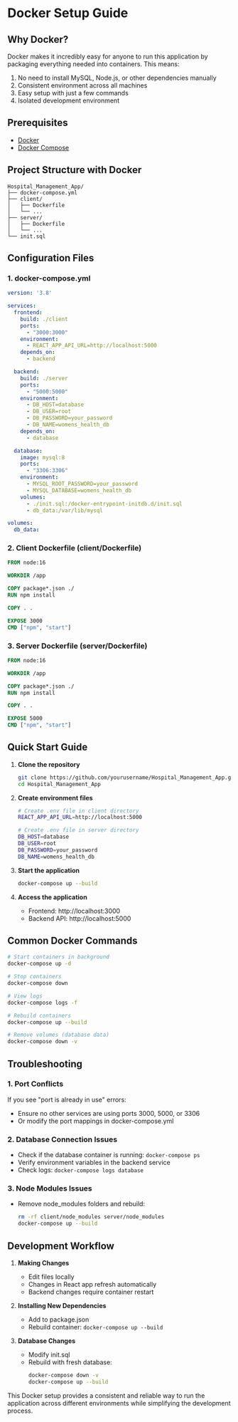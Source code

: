 # Docker Setup Guide

## Why Docker?

Docker makes it incredibly easy for anyone to run this application by packaging everything needed into containers. This means:

1. No need to install MySQL, Node.js, or other dependencies manually
2. Consistent environment across all machines
3. Easy setup with just a few commands
4. Isolated development environment

## Prerequisites

- [Docker](https://docs.docker.com/get-docker/)
- [Docker Compose](https://docs.docker.com/compose/install/)

## Project Structure with Docker

```
Hospital_Management_App/
├── docker-compose.yml
├── client/
│   ├── Dockerfile
│   └── ...
├── server/
│   ├── Dockerfile
│   └── ...
└── init.sql
```

## Configuration Files

### 1. docker-compose.yml
```yaml
version: '3.8'

services:
  frontend:
    build: ./client
    ports:
      - "3000:3000"
    environment:
      - REACT_APP_API_URL=http://localhost:5000
    depends_on:
      - backend

  backend:
    build: ./server
    ports:
      - "5000:5000"
    environment:
      - DB_HOST=database
      - DB_USER=root
      - DB_PASSWORD=your_password
      - DB_NAME=womens_health_db
    depends_on:
      - database

  database:
    image: mysql:8
    ports:
      - "3306:3306"
    environment:
      - MYSQL_ROOT_PASSWORD=your_password
      - MYSQL_DATABASE=womens_health_db
    volumes:
      - ./init.sql:/docker-entrypoint-initdb.d/init.sql
      - db_data:/var/lib/mysql

volumes:
  db_data:
```

### 2. Client Dockerfile (client/Dockerfile)
```dockerfile
FROM node:16

WORKDIR /app

COPY package*.json ./
RUN npm install

COPY . .

EXPOSE 3000
CMD ["npm", "start"]
```

### 3. Server Dockerfile (server/Dockerfile)
```dockerfile
FROM node:16

WORKDIR /app

COPY package*.json ./
RUN npm install

COPY . .

EXPOSE 5000
CMD ["npm", "start"]
```

## Quick Start Guide

1. **Clone the repository**
   ```bash
   git clone https://github.com/yourusername/Hospital_Management_App.git
   cd Hospital_Management_App
   ```

2. **Create environment files**
   ```bash
   # Create .env file in client directory
   REACT_APP_API_URL=http://localhost:5000

   # Create .env file in server directory
   DB_HOST=database
   DB_USER=root
   DB_PASSWORD=your_password
   DB_NAME=womens_health_db
   ```

3. **Start the application**
   ```bash
   docker-compose up --build
   ```

4. **Access the application**
   - Frontend: http://localhost:3000
   - Backend API: http://localhost:5000

## Common Docker Commands

```bash
# Start containers in background
docker-compose up -d

# Stop containers
docker-compose down

# View logs
docker-compose logs -f

# Rebuild containers
docker-compose up --build

# Remove volumes (database data)
docker-compose down -v
```

## Troubleshooting

### 1. Port Conflicts
If you see "port is already in use" errors:
- Ensure no other services are using ports 3000, 5000, or 3306
- Or modify the port mappings in docker-compose.yml

### 2. Database Connection Issues
- Check if the database container is running: `docker-compose ps`
- Verify environment variables in the backend service
- Check logs: `docker-compose logs database`

### 3. Node Modules Issues
- Remove node_modules folders and rebuild:
  ```bash
  rm -rf client/node_modules server/node_modules
  docker-compose up --build
  ```

## Development Workflow

1. **Making Changes**
   - Edit files locally
   - Changes in React app refresh automatically
   - Backend changes require container restart

2. **Installing New Dependencies**
   - Add to package.json
   - Rebuild container: `docker-compose up --build`

3. **Database Changes**
   - Modify init.sql
   - Rebuild with fresh database:
     ```bash
     docker-compose down -v
     docker-compose up --build
     ```

This Docker setup provides a consistent and reliable way to run the application across different environments while simplifying the development process.